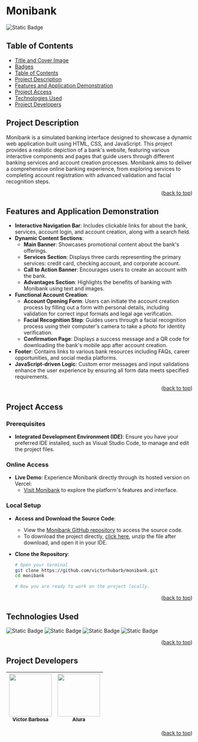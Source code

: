 # Monibank <a name="readme-top"></a>
![Static Badge](https://img.shields.io/badge/status-completed-green?style=for-the-badge)

## Table of Contents 
* [Title and Cover Image](#title-and-cover-image)
* [Badges](#badges)
* [Table of Contents](#table-of-contents)
* [Project Description](#project-description)
* [Features and Application Demonstration](#features-and-application-demonstration)
* [Project Access](#project-access)
* [Technologies Used](#technologies-used)
* [Project Developers](#project-developers)

## Project Description
Monibank is a simulated banking interface designed to showcase a dynamic web application built using HTML, CSS, and JavaScript. This project provides a realistic depiction of a bank's website, featuring various interactive components and pages that guide users through different banking services and account creation processes. Monibank aims to deliver a comprehensive online banking experience, from exploring services to completing account registration with advanced validation and facial recognition steps.
<p align="right">(<a href="#readme-top">back to top</a>)</p>
 
## Features and Application Demonstration
- **Interactive Navigation Bar**: Includes clickable links for about the bank, services, account login, and account creation, along with a search field.
- **Dynamic Content Sections**: 
  - **Main Banner**: Showcases promotional content about the bank's offerings.
  - **Services Section**: Displays three cards representing the primary services: credit card, checking account, and corporate account.
  - **Call to Action Banner**: Encourages users to create an account with the bank.
  - **Advantages Section**: Highlights the benefits of banking with Monibank using text and images.
- **Functional Account Creation**:
  - **Account Opening Form**: Users can initiate the account creation process by filling out a form with personal details, including validation for correct input formats and legal age verification.
  - **Facial Recognition Step**: Guides users through a facial recognition process using their computer's camera to take a photo for identity verification.
  - **Confirmation Page**: Displays a success message and a QR code for downloading the bank's mobile app after account creation.
- **Footer**: Contains links to various bank resources including FAQs, career opportunities, and social media platforms.
- **JavaScript-driven Logic**: Custom error messages and input validations enhance the user experience by ensuring all form data meets specified requirements.
<p align="right">(<a href="#readme-top">back to top</a>)</p>

## Project Access

### Prerequisites
- **Integrated Development Environment (IDE)**: Ensure you have your preferred IDE installed, such as Visual Studio Code, to manage and edit the project files.

### Online Access
- **Live Demo**: Experience Monibank directly through its hosted version on Vercel:
  - [Visit Monibank](https://monibank-theta-ten.vercel.app) to explore the platform's features and interface.

### Local Setup
- **Access and Download the Source Code**:
  - View the [Monibank GitHub repository](https://github.com/victorhubarb/monibank) to access the source code.
  - To download the project directly, [click here](https://github.com/victorhubarb/monibank/archive/refs/heads/main.zip), unzip the file after download, and open it in your IDE.

- **Clone the Repository**:
  ```bash
  # Open your terminal
  git clone https://github.com/victorhubarb/monibank.git
  cd monibank
  
  # Now you are ready to work on the project locally.
<p align="right">(<a href="#readme-top">back to top</a>)</p>

## Technologies Used
![Static Badge](https://img.shields.io/badge/HTML5-E34F26?style=for-the-badge&logo=html5&logoColor=white)
![Static Badge](https://img.shields.io/badge/CSS3-1572B6?style=for-the-badge&logo=css3&logoColor=white)
![Static Badge](https://img.shields.io/badge/Figma-F24E1E?style=for-the-badge&logo=figma&logoColor=white)
![Static Badge](https://img.shields.io/badge/JavaScript-F7DF1E?style=for-the-badge&logo=javascript&logoColor=black)
<p align="right">(<a href="#readme-top">back to top</a>)</p>

## Project Developers
| [<img loading="lazy" src="https://avatars.githubusercontent.com/u/80085116?v=4" width=115><br><sub>Victor Barbosa</sub>](https://github.com/victorhubarb) | [<img loading="lazy" src="https://avatars.githubusercontent.com/u/4975968?s=200&v=4" width=115><br><sub>Alura</sub>](https://github.com/alura-cursos) |
| :---: | :--: |
<p align="right">(<a href="#readme-top">back to top</a>)</p>
